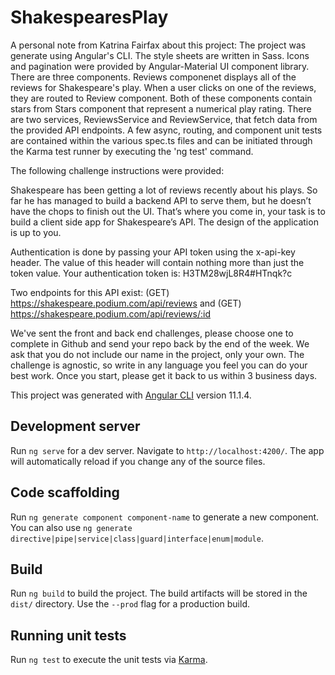 # ShakespearesPlay

A personal note from Katrina Fairfax about this project:
The project was generate using Angular's CLI.  The style sheets are written in Sass.  Icons and pagination were provided by Angular-Material UI component library.  There are three components. Reviews componenet displays all of the reviews for Shakespeare's play.  When a user clicks on one of the reviews, they are routed to Review component.  Both of these components contain stars from Stars component that represent a numerical play rating. There are two services, ReviewsService and ReviewService, that fetch data from the provided API endpoints.  A few async, routing, and component unit tests are contained within the various spec.ts files and can be initiated through the Karma test runner by executing the 'ng test' command.


The following challenge instructions were provided:

Shakespeare has been getting a lot of reviews recently about his plays. So far he has managed to build a backend API to serve them, but he doesn’t have the chops to finish out the UI. That’s where you come in, your task is to build a client side app for Shakespeare’s API. The design of the application is up to you.

Authentication is done by passing your API token using the x-api-key header. The value of this header will contain nothing more than just the token value.
Your authentication token is: H3TM28wjL8R4#HTnqk?c

Two endpoints for this API exist: (GET) https://shakespeare.podium.com/api/reviews and (GET) https://shakespeare.podium.com/api/reviews/:id

We've sent the front and back end challenges, please choose one to complete in Github and send your repo back by the end of the week.
We ask that you do not include our name in the project, only your own. 
The challenge is agnostic, so write in any language you feel you can do your best work.
Once you start, please get it back to us within 3 business days.

This project was generated with [Angular CLI](https://github.com/angular/angular-cli) version 11.1.4.
## Development server

Run `ng serve` for a dev server. Navigate to `http://localhost:4200/`. The app will automatically reload if you change any of the source files.

## Code scaffolding

Run `ng generate component component-name` to generate a new component. You can also use `ng generate directive|pipe|service|class|guard|interface|enum|module`.

## Build

Run `ng build` to build the project. The build artifacts will be stored in the `dist/` directory. Use the `--prod` flag for a production build.

## Running unit tests

Run `ng test` to execute the unit tests via [Karma](https://karma-runner.github.io).


